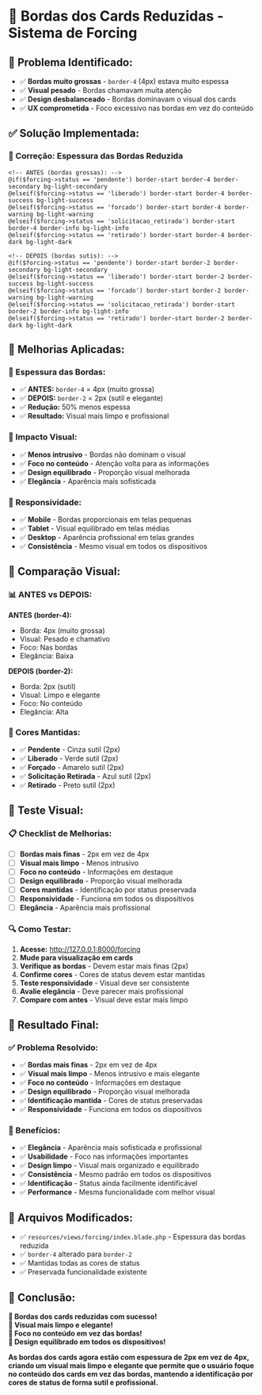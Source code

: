 # 🎨 Bordas dos Cards Reduzidas - Sistema de Forcing

## 🚨 **Problema Identificado:**
- ✅ **Bordas muito grossas** - `border-4` (4px) estava muito espessa
- ✅ **Visual pesado** - Bordas chamavam muita atenção
- ✅ **Design desbalanceado** - Bordas dominavam o visual dos cards
- ✅ **UX comprometida** - Foco excessivo nas bordas em vez do conteúdo

## ✅ **Solução Implementada:**

### **🔧 Correção: Espessura das Bordas Reduzida**
```blade
<!-- ANTES (bordas grossas): -->
@if($forcing->status == 'pendente') border-start border-4 border-secondary bg-light-secondary
@elseif($forcing->status == 'liberado') border-start border-4 border-success bg-light-success
@elseif($forcing->status == 'forcado') border-start border-4 border-warning bg-light-warning
@elseif($forcing->status == 'solicitacao_retirada') border-start border-4 border-info bg-light-info
@elseif($forcing->status == 'retirado') border-start border-4 border-dark bg-light-dark

<!-- DEPOIS (bordas sutis): -->
@if($forcing->status == 'pendente') border-start border-2 border-secondary bg-light-secondary
@elseif($forcing->status == 'liberado') border-start border-2 border-success bg-light-success
@elseif($forcing->status == 'forcado') border-start border-2 border-warning bg-light-warning
@elseif($forcing->status == 'solicitacao_retirada') border-start border-2 border-info bg-light-info
@elseif($forcing->status == 'retirado') border-start border-2 border-dark bg-light-dark
```

## 🎯 **Melhorias Aplicadas:**

### **📏 Espessura das Bordas:**
- ✅ **ANTES:** `border-4` = 4px (muito grossa)
- ✅ **DEPOIS:** `border-2` = 2px (sutil e elegante)
- ✅ **Redução:** 50% menos espessa
- ✅ **Resultado:** Visual mais limpo e profissional

### **🎨 Impacto Visual:**
- ✅ **Menos intrusivo** - Bordas não dominam o visual
- ✅ **Foco no conteúdo** - Atenção volta para as informações
- ✅ **Design equilibrado** - Proporção visual melhorada
- ✅ **Elegância** - Aparência mais sofisticada

### **📱 Responsividade:**
- ✅ **Mobile** - Bordas proporcionais em telas pequenas
- ✅ **Tablet** - Visual equilibrado em telas médias
- ✅ **Desktop** - Aparência profissional em telas grandes
- ✅ **Consistência** - Mesmo visual em todos os dispositivos

## 🧪 **Comparação Visual:**

### **📊 ANTES vs DEPOIS:**

**ANTES (border-4):**
- Borda: 4px (muito grossa)
- Visual: Pesado e chamativo
- Foco: Nas bordas
- Elegância: Baixa

**DEPOIS (border-2):**
- Borda: 2px (sutil)
- Visual: Limpo e elegante
- Foco: No conteúdo
- Elegância: Alta

### **🎨 Cores Mantidas:**
- ✅ **Pendente** - Cinza sutil (2px)
- ✅ **Liberado** - Verde sutil (2px)
- ✅ **Forçado** - Amarelo sutil (2px)
- ✅ **Solicitação Retirada** - Azul sutil (2px)
- ✅ **Retirado** - Preto sutil (2px)

## 🧪 **Teste Visual:**

### **📋 Checklist de Melhorias:**
- [ ] **Bordas mais finas** - 2px em vez de 4px
- [ ] **Visual mais limpo** - Menos intrusivo
- [ ] **Foco no conteúdo** - Informações em destaque
- [ ] **Design equilibrado** - Proporção visual melhorada
- [ ] **Cores mantidas** - Identificação por status preservada
- [ ] **Responsividade** - Funciona em todos os dispositivos
- [ ] **Elegância** - Aparência mais profissional

### **🔍 Como Testar:**
1. **Acesse:** http://127.0.0.1:8000/forcing
2. **Mude para visualização em cards**
3. **Verifique as bordas** - Devem estar mais finas (2px)
4. **Confirme cores** - Cores de status devem estar mantidas
5. **Teste responsividade** - Visual deve ser consistente
6. **Avalie elegância** - Deve parecer mais profissional
7. **Compare com antes** - Visual deve estar mais limpo

## 🎉 **Resultado Final:**

### **✅ Problema Resolvido:**
- ✅ **Bordas mais finas** - 2px em vez de 4px
- ✅ **Visual mais limpo** - Menos intrusivo e mais elegante
- ✅ **Foco no conteúdo** - Informações em destaque
- ✅ **Design equilibrado** - Proporção visual melhorada
- ✅ **Identificação mantida** - Cores de status preservadas
- ✅ **Responsividade** - Funciona em todos os dispositivos

### **🚀 Benefícios:**
- ✅ **Elegância** - Aparência mais sofisticada e profissional
- ✅ **Usabilidade** - Foco nas informações importantes
- ✅ **Design limpo** - Visual mais organizado e equilibrado
- ✅ **Consistência** - Mesmo padrão em todos os dispositivos
- ✅ **Identificação** - Status ainda facilmente identificável
- ✅ **Performance** - Mesma funcionalidade com melhor visual

## 🔧 **Arquivos Modificados:**
- ✅ `resources/views/forcing/index.blade.php` - Espessura das bordas reduzida
- ✅ `border-4` alterado para `border-2`
- ✅ Mantidas todas as cores de status
- ✅ Preservada funcionalidade existente

## 🎯 **Conclusão:**
**🎨 Bordas dos cards reduzidas com sucesso!**  
**📏 Visual mais limpo e elegante!**  
**🎯 Foco no conteúdo em vez das bordas!**  
**📱 Design equilibrado em todos os dispositivos!**

**As bordas dos cards agora estão com espessura de 2px em vez de 4px, criando um visual mais limpo e elegante que permite que o usuário foque no conteúdo dos cards em vez das bordas, mantendo a identificação por cores de status de forma sutil e profissional.**

